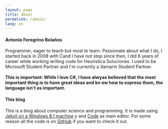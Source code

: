 ```yaml
---
layout: page
title: About
permalink: /about/
lang: en
---
```

#### Antonio Feregrino Bolaños  
Programmer, eager to teach but most to learn. Passionate about what I do, I started back in 2008 with Cand I have not stop since then, I did 6 years of career while working writing code for Heurística Soluciones. I used to be Microsoft Student Partner and I'm currently a Xamarin Student Partner.  
<br />
**This is important: While I love C#, I have alwyas believed that the most important thing is to have great ideas and kn ow how to express them, the language isn't as important.**  
  

#### This blog
This is a blog about computer science and programming. It is made using [Jekyll on a Windows 8.1 machine](http://jekyll-windows.juthilo.com) y and [Code](https://code.visualstudio.com) as main editor. For some reason all the code is on [GitHub](http://github.com/fferegrino/that-c-sharp-guy) if you want to check it out.